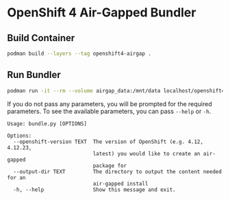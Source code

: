 # OpenShift 4 Air-Gapped Bundler

## Build Container

```bash
podman build --layers --tag openshift4-airgap .
```

## Run Bundler

```bash
podman run -it --rm --volume airgap_data:/mnt/data localhost/openshift4-airgap
```

If you do not pass any parameters, you will be prompted for the required
parameters. To see the available parameters, you can pass `--help` or `-h`.

```
Usage: bundle.py [OPTIONS]

Options:
  --openshift-version TEXT  The version of OpenShift (e.g. 4.12, 4.12.23,
                            latest) you would like to create an air-gapped
                            package for
  --output-dir TEXT         The directory to output the content needed for an
                            air-gapped install
  -h, --help                Show this message and exit.
```
